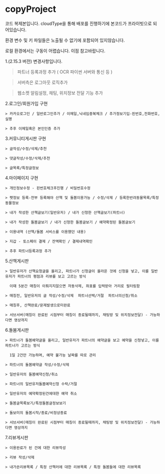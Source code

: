 # copyProject

코드 복제본입니다. cloudType을 통해 배포를 진행하기에 본코드가 프라이빗으로 되어있습니다.

환경 변수 및 키 파일들은 노출될 수 없기에 포함되어 있지않습니다.

로컬 환경에서는 구동이 어렵습니다. 이점 참고바랍니다.


1.(2.15.3 버전) 변경사항입니다.

   > 파트너 등록과정 추가 ( OCR 파이썬 서버와 통신 등 )

   > 서버측은 로그아웃 로직추가

   > 웹소켓 알림설정, 채팅, 위치정보 전달 기능 추가


2.로그인/회원가입 구현 

    > 카카오로그인 / 일반로그인추가 / 이메일,닉네임중복체크 / 추가정보기입-핀번호,전화번호,실명
    
    > 추후 이메일혹은 본인인증 추가

    
3.커뮤니티게시판 구현

    > 글작성/수정/삭제/추천 
    
    > 댓글작성/수정/삭제/추천
    
    > 글목록/특정글정보

    
4.마이페이지 구현

    > 개인정보수정 - 핀번호체크후진행 / 비밀번호수정
    
    > 펫정보 등록-전부 등록해야 산책 및 돌봄이용가능 / 수정/삭제 / 등록한반려동물목록/특정동물정보
    
    > 내가 작성한 산책글보기(일반유저) / 내가 신청한 산책글보기(파트너)
    
    > 내가 작성한 돌봄글보기 / 내가 신청한 돌봄글보기 / 예약확정된 돌봄글보기

    > 이용내역 (산책/돌봄 서비스를 이용했던 내용)
    
    > 지갑 - 토스페이 결제 / 잔액확인 / 결제내역확인
    
    > 추후 파트너등록과정 추가

    
5.산책게시판

    > 일반유저가 산책요청글을 올리고, 파트너가 신청글이 올라온 것에 신청을 넣고, 이를 일반유저가 파트너의 평점과 리뷰를 보고 고르는 방식
    
      이때 5분간 매칭이 이뤄지지않으면 자동삭제, 좌표를 입력받아 거리로 필터링함
      
    > 매칭전, 일반유저의 글 작성/수정/삭제  파트너선택/거절  파트너의신청/취소

    > 매칭후, 산책완료/문제발생으로미완료
    
    > 서브서버(매칭이 완료된 시점부터 매칭이 종료될때까지, 채팅방 및 위치정보전달) - 가능하다면 영상까지

    
6.돌봄게시판

    > 파트너가 돌봄예약글을 올리고, 일반유저가 파트너의 예약글을 보고 예약을 신청넣고, 이를 파트너가 고르는 방식
    
      1일 2건만 가능하며, 예약 불가능 날짜를 따로 관리
      
    > 파트너의 돌봄예약글 작성/수정/삭제
    
    > 일반유저의 돌봄예약신청/취소
    
    > 파트너의 일반유저돌봄예약신청 수락/거절
    
    > 일반유저의 예약확정된건에대한 예약 취소
    
    > 돌봄글목록보기/특정돌봄글정보보기
    
    > 돌보미의 돌봄시작/종료/비정상종료
    
    > 서브서버(매칭이 완료된 시점부터 매칭이 종료될때까지, 채팅방 및 위치정보전달) - 가능하다면 영상까지

    
7.리뷰게시판

    > 이용완료가 된 건에 대한 리뷰작성
    
    > 리뷰 작성/삭제 
    
    > 내가쓴리뷰목록 / 특정 산책러에 대한 리뷰목록 / 특정 돌봄들에 대한 리뷰목록

